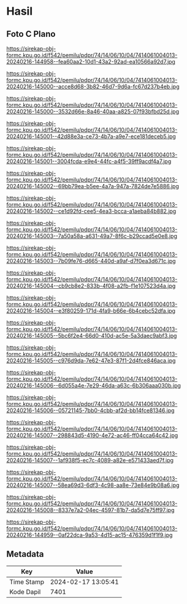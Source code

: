 # Hasil

## Foto C Plano

https://sirekap-obj-formc.kpu.go.id/f542/pemilu/pdpr/74/14/06/10/04/7414061004013-20240216-144958--fea60aa2-10d1-43a2-92ad-ea10566a92d7.jpg

https://sirekap-obj-formc.kpu.go.id/f542/pemilu/pdpr/74/14/06/10/04/7414061004013-20240216-145000--acce8d68-3b82-46d7-9d6a-fc67d237b4eb.jpg

https://sirekap-obj-formc.kpu.go.id/f542/pemilu/pdpr/74/14/06/10/04/7414061004013-20240216-145000--3532d66e-8a46-40aa-a825-07f93bfbd25d.jpg

https://sirekap-obj-formc.kpu.go.id/f542/pemilu/pdpr/74/14/06/10/04/7414061004013-20240216-145001--42d88e3a-ce73-4b7a-a9e7-ece181deceb5.jpg

https://sirekap-obj-formc.kpu.go.id/f542/pemilu/pdpr/74/14/06/10/04/7414061004013-20240216-145001--3004fcda-e9e4-44fc-a4f5-39ff9acdf4a7.jpg

https://sirekap-obj-formc.kpu.go.id/f542/pemilu/pdpr/74/14/06/10/04/7414061004013-20240216-145002--69bb79ea-b5ee-4a7a-947a-7824de7e5886.jpg

https://sirekap-obj-formc.kpu.go.id/f542/pemilu/pdpr/74/14/06/10/04/7414061004013-20240216-145002--ce1d92fd-cee5-4ea3-bcca-a1aeba84b882.jpg

https://sirekap-obj-formc.kpu.go.id/f542/pemilu/pdpr/74/14/06/10/04/7414061004013-20240216-145003--7a50a58a-a631-49a7-8f6c-b29ccad5e0e8.jpg

https://sirekap-obj-formc.kpu.go.id/f542/pemilu/pdpr/74/14/06/10/04/7414061004013-20240216-145003--7b09fe76-d665-440d-a9af-d7f0ea3d671c.jpg

https://sirekap-obj-formc.kpu.go.id/f542/pemilu/pdpr/74/14/06/10/04/7414061004013-20240216-145004--cb9cb8e2-833b-4f08-a2fb-f1e107523d4a.jpg

https://sirekap-obj-formc.kpu.go.id/f542/pemilu/pdpr/74/14/06/10/04/7414061004013-20240216-145004--e3f80259-171d-4fa9-b66e-6b4cebc52dfa.jpg

https://sirekap-obj-formc.kpu.go.id/f542/pemilu/pdpr/74/14/06/10/04/7414061004013-20240216-145005--5bc6f2e4-66d0-410d-ac5e-5a3daec9abf3.jpg

https://sirekap-obj-formc.kpu.go.id/f542/pemilu/pdpr/74/14/06/10/04/7414061004013-20240216-145005--c976d9da-7e62-47e3-87f1-2d4fce846aca.jpg

https://sirekap-obj-formc.kpu.go.id/f542/pemilu/pdpr/74/14/06/10/04/7414061004013-20240216-145006--6d055a4e-7e29-46da-a63c-6b306aaa030b.jpg

https://sirekap-obj-formc.kpu.go.id/f542/pemilu/pdpr/74/14/06/10/04/7414061004013-20240216-145006--05721145-7bb0-4cbb-af2d-bb14fce81346.jpg

https://sirekap-obj-formc.kpu.go.id/f542/pemilu/pdpr/74/14/06/10/04/7414061004013-20240216-145007--298843d5-4190-4e72-ac46-ff04cca64c42.jpg

https://sirekap-obj-formc.kpu.go.id/f542/pemilu/pdpr/74/14/06/10/04/7414061004013-20240216-145007--1af938f5-ec7c-4089-a82e-e571433aed7f.jpg

https://sirekap-obj-formc.kpu.go.id/f542/pemilu/pdpr/74/14/06/10/04/7414061004013-20240216-145007--58ea69d3-6df3-4c98-aa8e-73e84e9b08a6.jpg

https://sirekap-obj-formc.kpu.go.id/f542/pemilu/pdpr/74/14/06/10/04/7414061004013-20240216-145008--8337e7a2-04ec-4597-81b7-da5d7e75ff97.jpg

https://sirekap-obj-formc.kpu.go.id/f542/pemilu/pdpr/74/14/06/10/04/7414061004013-20240216-144959--0af22dca-9a53-4d15-ac15-476359d1f1f9.jpg


## Metadata

| Key        | Value               |
| ---------- | ------------------- |
| Time Stamp | 2024-02-17 13:05:41 |
| Kode Dapil | 7401                |




